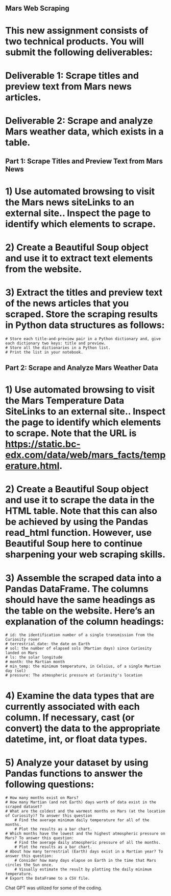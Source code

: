 ## Mars Web Scraping

# This new assignment consists of two technical products. You will submit the following deliverables:

# Deliverable 1: Scrape titles and preview text from Mars news articles.

# Deliverable 2: Scrape and analyze Mars weather data, which exists in a table.

## Part 1: Scrape Titles and Preview Text from Mars News

# 1) Use automated browsing to visit the Mars news siteLinks to an external site.. Inspect the page to identify which elements to scrape.

# 2) Create a Beautiful Soup object and use it to extract text elements from the website.

# 3) Extract the titles and preview text of the news articles that you scraped. Store the scraping results in Python data structures as follows:
    # Store each title-and-preview pair in a Python dictionary and, give each dictionary two keys: title and preview.
    # Store all the dictionaries in a Python list.
    # Print the list in your notebook.

## Part 2: Scrape and Analyze Mars Weather Data

# 1) Use automated browsing to visit the Mars Temperature Data SiteLinks to an external site.. Inspect the page to identify which elements to scrape. Note that the URL is https://static.bc-edx.com/data/web/mars_facts/temperature.html.

# 2) Create a Beautiful Soup object and use it to scrape the data in the HTML table. Note that this can also be achieved by using the Pandas read_html function. However, use Beautiful Soup here to continue sharpening your web scraping skills.

# 3) Assemble the scraped data into a Pandas DataFrame. The columns should have the same headings as the table on the website. Here’s an explanation of the column headings:
    # id: the identification number of a single transmission from the Curiosity rover
    # terrestrial_date: the date on Earth
    # sol: the number of elapsed sols (Martian days) since Curiosity landed on Mars
    # ls: the solar longitude
    # month: the Martian month
    # min_temp: the minimum temperature, in Celsius, of a single Martian day (sol)
    # pressure: The atmospheric pressure at Curiosity's location

# 4) Examine the data types that are currently associated with each column. If necessary, cast (or convert) the data to the appropriate datetime, int, or float data types.

# 5) Analyze your dataset by using Pandas functions to answer the following questions:
    # How many months exist on Mars?
    # How many Martian (and not Earth) days worth of data exist in the scraped dataset?
    # What are the coldest and the warmest months on Mars (at the location of Curiosity)? To answer this question
        # Find the average minimum daily temperature for all of the months.
        # Plot the results as a bar chart.
    # Which months have the lowest and the highest atmospheric pressure on Mars? To answer this question:
        # Find the average daily atmospheric pressure of all the months.
        # Plot the results as a bar chart.
    # About how many terrestrial (Earth) days exist in a Martian year? To answer this question:
        # Consider how many days elapse on Earth in the time that Mars circles the Sun once.
        # Visually estimate the result by plotting the daily minimum temperature.
    # Export the DataFrame to a CSV file.

Chat GPT was utilized for some of the coding.